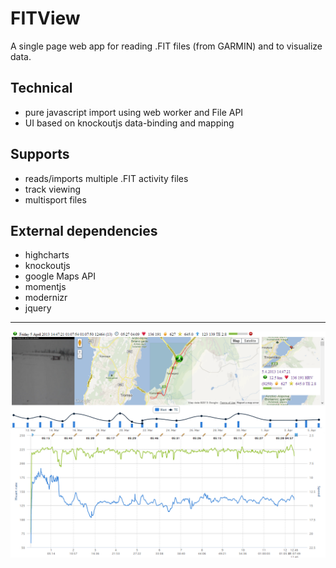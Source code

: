 FITView
=======

A single page web app for reading .FIT files (from GARMIN) and to visualize data.

Technical
---------
  - pure javascript import using web worker and File API
  - UI based on knockoutjs data-binding and mapping

Supports
--------
 
  - reads/imports multiple .FIT activity files
  - track viewing
  - multisport files
  

External dependencies
---------------------

  - highcharts
  - knockoutjs
  - google Maps API
  - momentjs
  - modernizr
  - jquery

----------

![Alt text](/FITView/Images/Screenshot/FITView.png "FITView")
